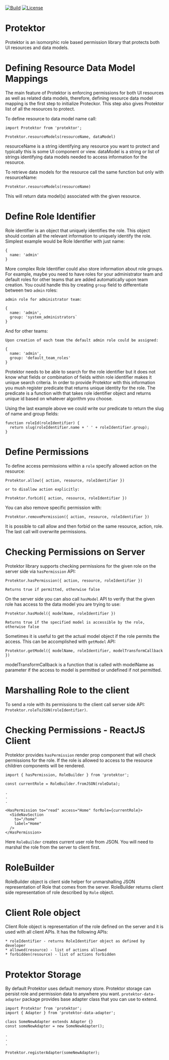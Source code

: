 [![Build][Build-Status-Image]][Build-Status-Url] [![License][License-Image]][License-Url]


# Protektor
Protektor is an isomorphic role based permission library that protects both UI resources and data models.

# Defining Resource Data Model Mappings
The main feature of Protektor is enforcing permissions for both UI resources as well as related data models, therefore, defining resource data model mapping is the first step to initialize Proteckor.  This step also gives Protektor list of all the resources to protect.

To define resource to data model name call:
```
import Protektor from 'protektor';

Protektor.resourceModels(resourceName, dataModel)
```
resourceName is a string identifying any resource you want to protect and typically this is some UI component or view.  dataModel is a string or list of strings identifying data models needed to access information for the resource.

To retrieve data models for the resource call the same function but only with resourceName:
```
Protektor.resourceModels(resourceName)
```
This will return data model(s) associated with the given resource.

# Define Role Identifier
Role identifier is an object that uniquely identifies the role.  This object should contain all
the relevant information to uniquely identify the role.  Simplest example would be Role Identifier
with just name:

```
{
  name: 'admin'
}
```

More complex Role Identifier could also store information about role groups.  For example, maybe you
need to have roles for your administrator team and default roles for other teams that are added
automatically upon team creation.  You could handle this by creating `group` field to differentiate
between two `admin` roles:

```
admin role for administrator team:

{
  name: 'admin',
  group: 'system_administrators`
}
```

And for other teams:

```
Upon creation of each team the default admin role could be assigned:

{
  name: 'admin',
  group: 'default_team_roles'
}
```

Protektor needs to be able to search for the role identifier but it does not know what fields
or combination of fields within role identifier makes it unique search criteria.  In order
to provide Protektor with this information you mush register predicate that returns unique
identity for the role.  The predicate is a function with that takes role identifier object
and returns unique id based on whatever algorithm you choose.  

Using the last example above we could write our predicate to return the slug of name and group
fields:

```
function roleId(roleIdentifier) {
  return slug(roleIdentifier.name + ' ' + roleIdentifier.group);
}
```

# Define Permissions
To define access permissions within a `role` specify allowed action on the resource:
```
Protektor.allow({ action, resource, roleIdentifier })

or to disallow action explicitly:

Protektor.forbid({ action, resource, roleIdentifier })
```

You can also remove specific permission with:
```
Protektor.removePermission({ action, resource, roleIdentifier })
```

It is possible to call allow and then forbid on the same resource, action, role.  The last call will overwrite permissions.

# Checking Permissions on Server
Protektor library supports checking permissions for the given role on the server side via `hasPermission` API:

```
Protektor.hasPermission({ action, resource, roleIdentifier })

Returns true if permitted, otherwise false
```

On the server side you can also call `hasModel` API to verify that the given role has access to the data model you are trying to use:

```
Protektor.hasModel({ modelName, roleIdentifier })

Returns true if the specified model is accessible by the role, otherwise false
```

Sometimes it is useful to get the actual model object if the role permits the access.  This can be accomplished with `getModel` API:

```
Protektor.getModel({ modelName, roleIdentifier, modelTransformCallback })
```

modelTransformCallback is a function that is called with modelName as parameter if the access to model is permitted or undefined if not permitted.

# Marshalling Role to the client
To send a role with its permissions to the client call server side API: `Protektor.roleToJSON(roleIdentifier)`.

# Checking Permissions - ReactJS Client
Protektor provides `hasPermission` render prop component that will check permissions for the role.  If the role is allowed to access to the resource children components will be rendered.

```
import { hasPermission, RoleBuilder } from 'protektor';

const currentRole = RoleBuilder.fromJSON(roleData);

.
.
.

<HasPermission to="read" access="Home" forRole={currentRole}>
  <SideNavSection
    to="/home"
    label="Home"
  />
</HasPermission>
```

Here `RoleBuilder` creates current user role from JSON.  You will need to marshal the role from the server to client first.

# RoleBuilder
RoleBuilder object is client side helper for unmarshalling JSON representation of Role that comes
from the server.  RoleBuilder returns client side representation of role described by `Role` object.

# Client Role object
Client Role object is representation of the role defined on the server and it is used with all client APIs.  It has the following APIs:

```
* roleIdentifier - returns RoleIdentifier object as defined by developer
* allowed(resource) - list of actions allowed
* forbidden(resource) - list of actions forbidden
```

# Protektor Storage
By default Protektor uses default memory store.  Protektor storage can persist role and permission data to anywhere you want.  `protektor-data-adapter` package provides base adapter class that you can use to extend.

```
import Protektor from 'protektor'; 
import { Adapter } from 'protektor-data-adapter';

class SomeNewAdapter extends Adapter {}
const someNewAdapter = new SomeNewAdapter();

.
.
.

Protektor.registerAdapter(someNewAdapter);
```



[Build-Status-Url]: https://drone-server.xrtc.cloud/iris-platform/protektor
[Build-Status-Image]: https://drone-server.xrtc.cloud/api/badges/iris-platform/protektor/status.svg
[License-Url]: http://opensource.org/licenses/MIT
[License-Image]: https://img.shields.io/badge/License-MIT-blue.svg
